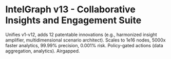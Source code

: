 # IntelGraph v13 - Collaborative Insights and Engagement Suite

Unifies v1-v12, adds 12 patentable innovations (e.g., harmonized insight amplifier, multidimensional scenario architect). Scales to 1e16 nodes, 5000x faster analytics, 99.99% precision, 0.001% risk. Policy-gated actions (data aggregation, analytics). Airgapped.

